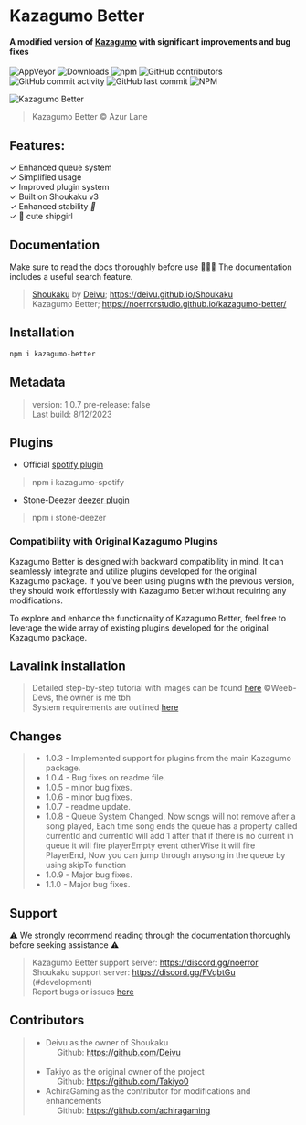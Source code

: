 # Kazagumo Better
#### A modified version of [Kazagumo](https://github.com/Takiyo0/Kazagumo) with significant improvements and bug fixes

![AppVeyor](https://img.shields.io/appveyor/build/Takiyo0/kazagumo) ![Downloads](https://img.shields.io/npm/dm/kazagumo-better) ![npm](https://img.shields.io/npm/v/kazagumo-better) ![GitHub contributors](https://img.shields.io/github/contributors/NoErrorStudio/kazagumo-better) ![GitHub commit activity](https://img.shields.io/github/commit-activity/m/NoErrorStudio/kazagumo-better) ![GitHub last commit](https://img.shields.io/github/last-commit/NoErrorStudio/kazagumo-better) ![NPM](https://img.shields.io/npm/l/kazagumo-better)  

![Kazagumo Better](https://i.imgur.com/jfVSvHj.png)
> Kazagumo Better © Azur Lane

## Features:

✓ Enhanced queue system  
✓ Simplified usage  
✓ Improved plugin system  
✓ Built on Shoukaku v3   
✓ Enhanced stability _🙏_   
✓ 💖 cute shipgirl

## Documentation
Make sure to read the docs thoroughly before use 🙏🙏🙏 The documentation includes a useful search feature.
> [Shoukaku](https://github.com/Deivu/Shoukaku) by [Deivu](https://github.com/Deivu);  https://deivu.github.io/Shoukaku   
> Kazagumo Better; https://noerrorstudio.github.io/kazagumo-better/

## Installation

```bash
npm i kazagumo-better
```

## Metadata

> version: 1.0.7
> pre-release: false  
> Last build: 8/12/2023 

## Plugins
- Official [spotify plugin](https://npmjs.com/package/kazagumo-spotify)
> npm i kazagumo-spotify
- Stone-Deezer [deezer plugin](https://www.npmjs.com/package/stone-deezer)
> npm i stone-deezer

### Compatibility with Original Kazagumo Plugins
Kazagumo Better is designed with backward compatibility in mind. It can seamlessly integrate and utilize plugins developed for the original Kazagumo package. If you've been using plugins with the previous version, they should work effortlessly with Kazagumo Better without requiring any modifications.

To explore and enhance the functionality of Kazagumo Better, feel free to leverage the wide array of existing plugins developed for the original Kazagumo package.

## Lavalink installation

> Detailed step-by-step tutorial with images can be found [here](https://github.com/Weeb-Devs/Laffey/blob/main/readme/LAVALINK_INSTALLATION.md) ©Weeb-Devs, the owner is me tbh   
> System requirements are outlined [here](https://github.com/freyacodes/Lavalink#requirements)

## Changes
> - 1.0.3 - Implemented support for plugins from the main Kazagumo package.
> - 1.0.4 - Bug fixes on readme file.
> - 1.0.5 - minor bug fixes.
> - 1.0.6 - minor bug fixes.
> - 1.0.7 - readme update.
> - 1.0.8 - Queue System Changed, Now songs will not remove after a song played, Each time song ends the queue has a property called currentId and currentId will add 1 after that if there is no current in queue it will fire playerEmpty event otherWise it will fire PlayerEnd, Now you can jump through anysong in the queue by using skipTo function 
> - 1.0.9 - Major bug fixes.
> - 1.1.0 - Major bug fixes.
## Support
⚠️ We strongly recommend reading through the documentation thoroughly before seeking assistance ⚠️ 
> Kazagumo Better support server: https://discord.gg/noerror  
> Shoukaku support server: https://discord.gg/FVqbtGu (#development)   
> Report bugs or issues [here](https://github.com/NoErrorStudio/kazagumo-better/issues/new/choose)


## Contributors
> - Deivu as the owner of Shoukaku   
>   &nbsp;&nbsp;&nbsp;&nbsp; Github: https://github.com/Deivu    
>   &nbsp;
> - Takiyo as the original owner of the project   
>   &nbsp;&nbsp;&nbsp;&nbsp; Github: https://github.com/Takiyo0
> - AchiraGaming as the contributor for modifications and enhancements   
>   &nbsp;&nbsp;&nbsp;&nbsp; Github: https://github.com/achiragaming

